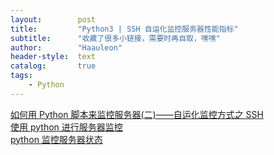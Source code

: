 ```yaml
---
layout:        post
title:         "Python3 | SSH 自运化监控服务器性能指标"
subtitle:      "收藏了很多小链接，需要时再自取，嘿嘿"
author:        "Haauleon"
header-style:  text
catalog:       true
tags:
    - Python
---
```


[如何用 Python 脚本来监控服务器(二)——自运化监控方式之 SSH](https://zhuanlan.zhihu.com/p/160815876)        
[使用 python 进行服务器监控](https://www.cnblogs.com/ppap/p/11405058.html)      
[python 监控服务器状态](https://www.cnblogs.com/HByang/p/13283226.html)       